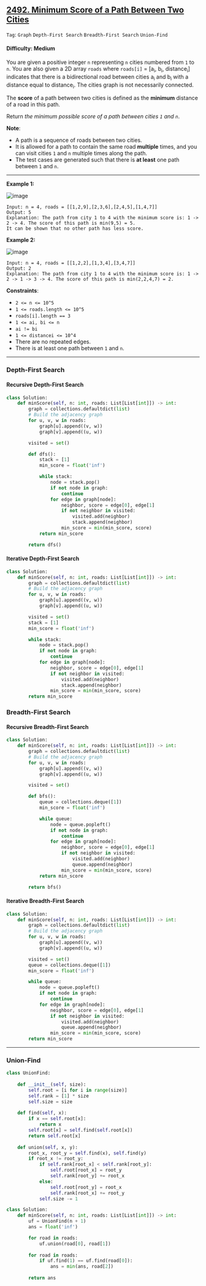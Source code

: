 ## [2492. Minimum Score of a Path Between Two Cities](https://leetcode.com/problems/minimum-score-of-a-path-between-two-cities/)

```Tag```: ```Graph``` ```Depth-First Search``` ```Breadth-First Search``` ```Union-Find```

#### Difficulty: Medium

You are given a positive integer ```n``` representing ```n``` cities numbered from ```1``` to ```n```. You are also given a 2D array ```roads``` where ```roads[i]``` = [a<sub>i</sub>, b<sub>i</sub>, distance<sub>i</sub>] indicates that there is a bidirectional road between cities a<sub>i</sub> and b<sub>i</sub> with a distance equal to distance<sub>i</sub>. The cities graph is not necessarily connected.

The __score__ of a path between two cities is defined as the __minimum__ distance of a road in this path.

Return _the minimum possible score of a path between cities ```1``` and ```n```_.

__Note__:

- A path is a sequence of roads between two cities.
- It is allowed for a path to contain the same road __multiple__ times, and you can visit cities ```1``` and ```n``` multiple times along the path.
- The test cases are generated such that there is __at least__ one path between ```1``` and ```n```.

---

__Example 1:__

![image](https://assets.leetcode.com/uploads/2022/10/12/graph11.png)
```
Input: n = 4, roads = [[1,2,9],[2,3,6],[2,4,5],[1,4,7]]
Output: 5
Explanation: The path from city 1 to 4 with the minimum score is: 1 -> 2 -> 4. The score of this path is min(9,5) = 5.
It can be shown that no other path has less score.
```

__Example 2:__

![image](https://assets.leetcode.com/uploads/2022/10/12/graph22.png)
```
Input: n = 4, roads = [[1,2,2],[1,3,4],[3,4,7]]
Output: 2
Explanation: The path from city 1 to 4 with the minimum score is: 1 -> 2 -> 1 -> 3 -> 4. The score of this path is min(2,2,4,7) = 2.
```

__Constraints__:

- ```2 <= n <= 10^5```
- ```1 <= roads.length <= 10^5```
- ```roads[i].length == 3```
- ```1 <= ai, bi <= n```
- ```ai != bi```
- ```1 <= distancei <= 10^4```
- There are no repeated edges.
- There is at least one path between ```1``` and ```n```.

---

### Depth-First Search

#### Recursive Depth-First Search

```Python
class Solution:
    def minScore(self, n: int, roads: List[List[int]]) -> int:
        graph = collections.defaultdict(list)
        # Build the adjacency graph
        for u, v, w in roads:
            graph[u].append((v, w))
            graph[v].append((u, w))

        visited = set()

        def dfs():
            stack = [1]
            min_score = float('inf')

            while stack:
                node = stack.pop()
                if not node in graph:
                    continue
                for edge in graph[node]:
                    neighbor, score = edge[0], edge[1]
                    if not neighbor in visited:
                        visited.add(neighbor)
                        stack.append(neighbor)
                    min_score = min(min_score, score)
            return min_score

        return dfs()
```

#### Iterative Depth-First Search

```Python
class Solution:
    def minScore(self, n: int, roads: List[List[int]]) -> int:
        graph = collections.defaultdict(list)
        # Build the adjacency graph
        for u, v, w in roads:
            graph[u].append((v, w))
            graph[v].append((u, w))

        visited = set()
        stack = [1]
        min_score = float('inf')

        while stack:
            node = stack.pop()
            if not node in graph:
                continue
            for edge in graph[node]:
                neighbor, score = edge[0], edge[1]
                if not neighbor in visited:
                    visited.add(neighbor)
                    stack.append(neighbor)
                min_score = min(min_score, score)
        return min_score
```

### Breadth-First Search

#### Recursive Breadth-First Search

```Python
class Solution:
    def minScore(self, n: int, roads: List[List[int]]) -> int:
        graph = collections.defaultdict(list)
        # Build the adjacency graph
        for u, v, w in roads:
            graph[u].append((v, w))
            graph[v].append((u, w))

        visited = set()

        def bfs():
            queue = collections.deque([1])
            min_score = float('inf')

            while queue:
                node = queue.popleft()
                if not node in graph:
                    continue
                for edge in graph[node]:
                    neighbor, score = edge[0], edge[1]
                    if not neighbor in visited:
                        visited.add(neighbor)
                        queue.append(neighbor)
                    min_score = min(min_score, score)
            return min_score

        return bfs()
```

#### Iterative Breadth-First Search

```Python
class Solution:
    def minScore(self, n: int, roads: List[List[int]]) -> int:
        graph = collections.defaultdict(list)
        # Build the adjacency graph
        for u, v, w in roads:
            graph[u].append((v, w))
            graph[v].append((u, w))

        visited = set()
        queue = collections.deque([1])
        min_score = float('inf')

        while queue:
            node = queue.popleft()
            if not node in graph:
                continue
            for edge in graph[node]:
                neighbor, score = edge[0], edge[1]
                if not neighbor in visited:
                    visited.add(neighbor)
                    queue.append(neighbor)
                min_score = min(min_score, score)
        return min_score
```

---

### Union-Find

```Python
class UnionFind:
    
    def __init__(self, size):
        self.root = [i for i in range(size)]
        self.rank = [1] * size
        self.size = size
    
    def find(self, x):
        if x == self.root[x]:
            return x
        self.root[x] = self.find(self.root[x])
        return self.root[x]
    
    def union(self, x, y):
        root_x, root_y = self.find(x), self.find(y)
        if root_x != root_y:
            if self.rank[root_x] < self.rank[root_y]:
                self.root[root_x] = root_y
                self.rank[root_y] += root_x
            else:
                self.root[root_y] = root_x
                self.rank[root_x] += root_y
            self.size -= 1

class Solution:
    def minScore(self, n: int, roads: List[List[int]]) -> int:
        uf = UnionFind(n + 1)
        ans = float('inf')

        for road in roads:
            uf.union(road[0], road[1])
        
        for road in roads:
            if uf.find(1) == uf.find(road[0]):
                ans = min(ans, road[2])
        
        return ans
```
